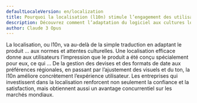 ```yaml
---
defaultLocaleVersion: en/localization
title: Pourquoi la localisation (l10n) stimule l’engagement des utilisateurs
description: Découvrez comment l’adaptation du logiciel aux cultures locales et aux ...langues renforce la confiance, l’engagement et la satisfaction client.
author: Claude 3 Opus
---
```

La localisation, ou l10n, va au-delà de la simple traduction en adaptant le produit ... aux normes et attentes culturelles. Une localisation efficace donne aux utilisateurs l’impression que le produit a été conçu spécialement pour eux, ce qui ... De la gestion des devises et des formats de date aux préférences régionales, en passant par l’ajustement des visuels et du ton, la l10n améliore concrètement l’expérience utilisateur. Les entreprises qui investissent dans la localisation renforcent non seulement la confiance et la satisfaction, mais obtiennent aussi un avantage concurrentiel sur les marchés mondiaux.